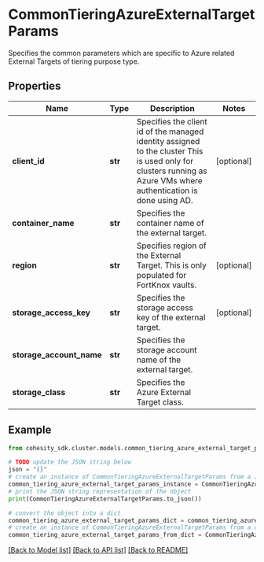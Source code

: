 # CommonTieringAzureExternalTargetParams

Specifies the common parameters which are specific to Azure related External Targets of tiering purpose type.

## Properties

Name | Type | Description | Notes
------------ | ------------- | ------------- | -------------
**client_id** | **str** | Specifies the client id of the managed identity assigned to the cluster This is used only for clusters running as Azure VMs where authentication is done using AD. | [optional] 
**container_name** | **str** | Specifies the container name of the external target. | 
**region** | **str** | Specifies region of the External Target. This is only populated for FortKnox vaults. | [optional] 
**storage_access_key** | **str** | Specifies the storage access key of the external target. | [optional] 
**storage_account_name** | **str** | Specifies the storage account name of the external target. | 
**storage_class** | **str** | Specifies the Azure External Target class. | 

## Example

```python
from cohesity_sdk.cluster.models.common_tiering_azure_external_target_params import CommonTieringAzureExternalTargetParams

# TODO update the JSON string below
json = "{}"
# create an instance of CommonTieringAzureExternalTargetParams from a JSON string
common_tiering_azure_external_target_params_instance = CommonTieringAzureExternalTargetParams.from_json(json)
# print the JSON string representation of the object
print(CommonTieringAzureExternalTargetParams.to_json())

# convert the object into a dict
common_tiering_azure_external_target_params_dict = common_tiering_azure_external_target_params_instance.to_dict()
# create an instance of CommonTieringAzureExternalTargetParams from a dict
common_tiering_azure_external_target_params_from_dict = CommonTieringAzureExternalTargetParams.from_dict(common_tiering_azure_external_target_params_dict)
```
[[Back to Model list]](../README.md#documentation-for-models) [[Back to API list]](../README.md#documentation-for-api-endpoints) [[Back to README]](../README.md)


